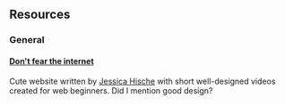 ## Resources

### General
#### [Don't fear the internet](http://www.dontfeartheinternet.com/)
Cute website written by [Jessica Hische](http://jessicahische.is/) with short
well-designed videos created for web beginners. Did I mention good design?

